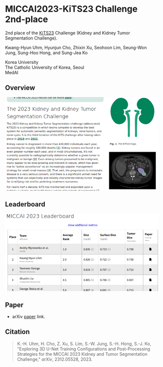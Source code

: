 # MICCAI2023-KiTS23 Challenge 2nd-place

2nd place of the [KiTS23](https://kits-challenge.org/kits23/) Challenge (Kidney and Kidney Tumor Segmentation Challenge).

Kwang-Hyun Uhm, Hyunjun Cho, Zhixin Xu, Seohoon Lim, Seung-Won Jung, Sung-Hoo Hong, and Sung-Jea Ko

Korea University <br> The Catholic University of Korea, Seoul <br> MedAI

## Overview
![page](./images/page.png)
## Leaderboard
![board](./images/leaderboard.png)

## Paper
* arXiv [paper](https://arxiv.org/abs/2312.05528) link.


## Citation
>K.-H. Uhm, H. Cho, Z. Xu, S. Lim, S.-W. Jung, S.-H. Hong, S.-J. Ko, "Exploring 3D U-Net Training Configurations and Post-Processing Strategies for the MICCAI 2023 Kidney and Tumor Segmentation Challenge," *arXiv*, 2312.05528, 2023.

